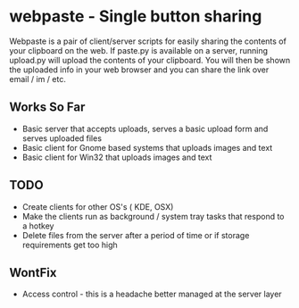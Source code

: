 webpaste - Single button sharing
================================
Webpaste is a pair of client/server scripts for easily sharing the contents of your clipboard on the web. If paste.py is available on a server, running upload.py will upload the contents of your clipboard. You will then be shown the uploaded info in your web browser and you can share the link over email / im / etc.

Works So Far
------------
* Basic server that accepts uploads, serves a basic upload form and serves uploaded files
* Basic client for Gnome based systems that uploads images and text
* Basic client for Win32 that uploads images and text

TODO
----
* Create clients for other OS's ( KDE, OSX)
* Make the clients run as background / system tray tasks that respond to a hotkey
* Delete files from the server after a period of time or if storage requirements get too high

WontFix
-------
* Access control - this is a headache better managed at the server layer
